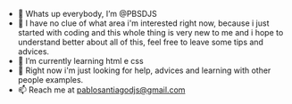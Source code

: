 - 👋 Whats up everybody, I’m @PBSDJS
- 👀 I have no clue of what area i'm interested right now, because i just started with coding and this whole thing is very new to me and i hope to understand better about all of this, feel free to leave some tips and advices.
- 🌱 I’m currently learning html e css
- 💞️ Right now i'm just looking for help, advices and learning with other people examples.
- 📫 Reach me at pablosantiagodjs@gmail.com

<!---
PBSDJS/PBSDJS is a ✨ special ✨ repository because its `README.md` (this file) appears on your GitHub profile.
You can click the Preview link to take a look at your changes.
--->
